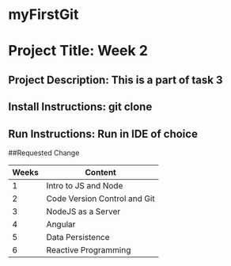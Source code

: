 # myFirstGit
# Project Title: Week 2
## Project Description: This is a part of task 3
## Install Instructions: git clone
## Run Instructions: Run in IDE of choice
##Requested Change

Weeks  | Content
------------- | -------------
1  | Intro to JS and Node
2  | Code Version Control and Git
3  | NodeJS as a Server
4  | Angular
5  | Data Persistence 
6  | Reactive Programming
